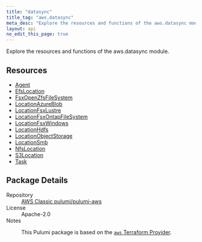 ```yaml
---
title: "datasync"
title_tag: "aws.datasync"
meta_desc: "Explore the resources and functions of the aws.datasync module."
layout: api
no_edit_this_page: true
---
```


<!-- WARNING: this file was generated by Pulumi Docs Generator. -->
<!-- Do not edit by hand unless you're certain you know what you are doing! -->

Explore the resources and functions of the aws.datasync module.

<h2 id="resources">Resources</h2>
<ul class="api">
    <li><a href="agent/" title="Agent"><span class="api-symbol api-symbol--resource"></span>Agent</a></li>
    <li><a href="efslocation/" title="EfsLocation"><span class="api-symbol api-symbol--resource"></span>EfsLocation</a></li>
    <li><a href="fsxopenzfsfilesystem/" title="FsxOpenZfsFileSystem"><span class="api-symbol api-symbol--resource"></span>FsxOpenZfsFileSystem</a></li>
    <li><a href="locationazureblob/" title="LocationAzureBlob"><span class="api-symbol api-symbol--resource"></span>LocationAzureBlob</a></li>
    <li><a href="locationfsxlustre/" title="LocationFsxLustre"><span class="api-symbol api-symbol--resource"></span>LocationFsxLustre</a></li>
    <li><a href="locationfsxontapfilesystem/" title="LocationFsxOntapFileSystem"><span class="api-symbol api-symbol--resource"></span>LocationFsxOntapFileSystem</a></li>
    <li><a href="locationfsxwindows/" title="LocationFsxWindows"><span class="api-symbol api-symbol--resource"></span>LocationFsxWindows</a></li>
    <li><a href="locationhdfs/" title="LocationHdfs"><span class="api-symbol api-symbol--resource"></span>LocationHdfs</a></li>
    <li><a href="locationobjectstorage/" title="LocationObjectStorage"><span class="api-symbol api-symbol--resource"></span>LocationObjectStorage</a></li>
    <li><a href="locationsmb/" title="LocationSmb"><span class="api-symbol api-symbol--resource"></span>LocationSmb</a></li>
    <li><a href="nfslocation/" title="NfsLocation"><span class="api-symbol api-symbol--resource"></span>NfsLocation</a></li>
    <li><a href="s3location/" title="S3Location"><span class="api-symbol api-symbol--resource"></span>S3Location</a></li>
    <li><a href="task/" title="Task"><span class="api-symbol api-symbol--resource"></span>Task</a></li>
</ul>

<h2 id="package-details">Package Details</h2>
<dl class="package-details">
	<dt>Repository</dt>
	<dd><a href="https://github.com/pulumi/pulumi-aws">AWS Classic pulumi/pulumi-aws</a></dd>
	<dt>License</dt>
	<dd>Apache-2.0</dd>
	<dt>Notes</dt>
	<dd><p>This Pulumi package is based on the <a href="https://github.com/hashicorp/terraform-provider-aws"><code>aws</code> Terraform Provider</a>.</p>
</dd>
</dl>

